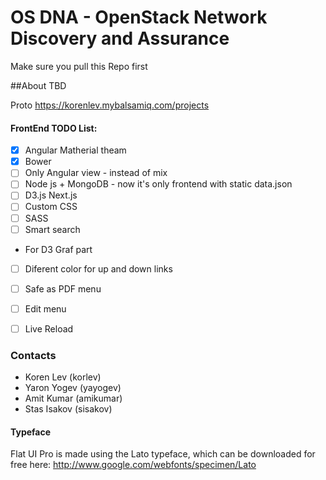 OS DNA - OpenStack Network Discovery and Assurance
==================================================

Make sure you pull this Repo first

##About
TBD

Proto
https://korenlev.mybalsamiq.com/projects


#### FrontEnd TODO List:
- [x] Angular Matherial theam
- [x] Bower
- [ ] Only Angular view - instead of mix
- [ ] Node js + MongoDB - now it's only frontend with static data.json
- [ ] D3.js Next.js
- [ ] Custom CSS
- [ ] SASS
- [ ] Smart search
* For D3 Graf part
- [ ] Diferent color for up and down links
- [ ] Safe as PDF menu
- [ ] Edit menu
- [ ] Live Reload


### Contacts
* Koren Lev (korlev)
* Yaron Yogev (yayogev)
* Amit Kumar (amikumar)
* Stas Isakov (sisakov)

#### Typeface
Flat UI Pro is made using the Lato typeface, which can be downloaded for free here: http://www.google.com/webfonts/specimen/Lato
